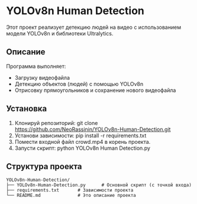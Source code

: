 # YOLOv8n Human Detection

Этот проект реализует детекцию людей на видео с использованием модели YOLOv8n и библиотеки Ultralytics.

## Описание

Программа выполняет:
- Загрузку видеофайла
- Детекцию объектов (людей) с помощью YOLOv8n
- Отрисовку прямоугольников и сохранение нового видеофайла

## Установка

1. Клонируй репозиторий:
git clone https://github.com/NeoRassinin/YOLOv8n-Human-Detection.git
2. Установи зависимости:
pip install -r requirements.txt
3. Помести входной файл crowd.mp4 в корень проекта.
4. Запусти скрипт: python YOLOv8n Human Detection.py


## Структура проекта
```plaintext
YOLOv8n-Human-Detection/
├── YOLOv8n-Human-Detection.py      # Основной скрипт (с точкой входа)
├── requirements.txt       # Зависимости проекта          
└── README.md              # Это описание проекта


